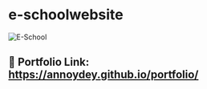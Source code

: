 # e-schoolwebsite

![E-School](https://user-images.githubusercontent.com/43465122/218346603-e93e4ec1-3d7d-4a69-a8ae-441c6c3faf4b.jpg)

## 🔗 Portfolio Link: https://annoydey.github.io/portfolio/
